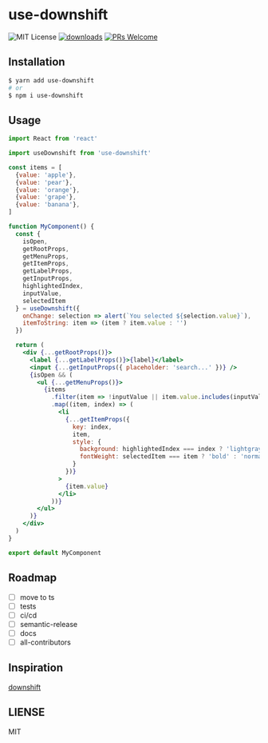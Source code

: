 # use-downshift

![MIT License][license-badge]
[![downloads][downloads-badge]][npmcharts]
[![PRs Welcome][prs-badge]][prs]

## Installation

```bash
$ yarn add use-downshift
# or
$ npm i use-downshift
```

## Usage

```jsx
import React from 'react'

import useDownshift from 'use-downshift'

const items = [
  {value: 'apple'},
  {value: 'pear'},
  {value: 'orange'},
  {value: 'grape'},
  {value: 'banana'},
]

function MyComponent() {
  const {
    isOpen,
    getRootProps,
    getMenuProps,
    getItemProps,
    getLabelProps,
    getInputProps,
    highlightedIndex,
    inputValue,
    selectedItem
  } = useDownshift({
    onChange: selection => alert(`You selected ${selection.value}`),
    itemToString: item => (item ? item.value : '')
  })

  return (
    <div {...getRootProps()}>
      <label {...getLabelProps()}>{label}</label>
      <input {...getInputProps({ placeholder: 'search...' })} />
      {isOpen && (
        <ul {...getMenuProps()}>
          {items
            .filter(item => !inputValue || item.value.includes(inputValue))
            .map((item, index) => (
              <li
                {...getItemProps({
                  key: index,
                  item,
                  style: {
                    background: highlightedIndex === index ? 'lightgray' : 'white',
                    fontWeight: selectedItem === item ? 'bold' : 'normal',
                  }
                })}
              >
                {item.value}
              </li>
            ))}
        </ul>
      )}
    </div>
  )
}

export default MyComponent
```

## Roadmap
* [ ] move to ts
* [ ] tests
* [ ] ci/cd
* [ ] semantic-release
* [ ] docs
* [ ] all-contributors

## Inspiration

[downshift](https://github.com/downshift-js/downshift)

## LIENSE

MIT

[license-badge]: https://img.shields.io/npm/l/use-downshift.svg?style=flat-square
[downloads-badge]: https://img.shields.io/npm/dm/use-downshift.svg?style=flat-square
[prs-badge]: https://img.shields.io/badge/PRs-welcome-brightgreen.svg?style=flat-square
[prs]: http://makeapullrequest.com
[npmcharts]: http://npmcharts.com/compare/use-downshift
